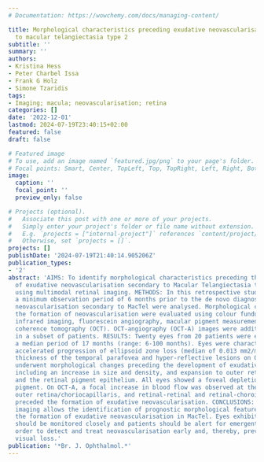```yaml
---
# Documentation: https://wowchemy.com/docs/managing-content/

title: Morphological characteristics preceding exudative neovascularisation secondary
  to macular telangiectasia type 2
subtitle: ''
summary: ''
authors:
- Kristina Hess
- Peter Charbel Issa
- Frank G Holz
- Simone Tzaridis
tags:
- Imaging; macula; neovascularisation; retina
categories: []
date: '2022-12-01'
lastmod: 2024-07-19T23:40:15+02:00
featured: false
draft: false

# Featured image
# To use, add an image named `featured.jpg/png` to your page's folder.
# Focal points: Smart, Center, TopLeft, Top, TopRight, Left, Right, BottomLeft, Bottom, BottomRight.
image:
  caption: ''
  focal_point: ''
  preview_only: false

# Projects (optional).
#   Associate this post with one or more of your projects.
#   Simply enter your project's folder or file name without extension.
#   E.g. `projects = ["internal-project"]` references `content/project/deep-learning/index.md`.
#   Otherwise, set `projects = []`.
projects: []
publishDate: '2024-07-19T21:40:14.905206Z'
publication_types:
- '2'
abstract: 'AIMS: To identify morphological characteristics preceding the development
  of exudative neovascularisation secondary to Macular Telangiectasia type 2 (MacTel)
  using multimodal retinal imaging. METHODS: In this retrospective study, eyes with
  a minimum observation period of 6 months prior to the de novo diagnosis of an exudative
  neovascularisation secondary to MacTel were analysed. Morphological changes preceding
  the formation of neovascularisation were evaluated using colour fundus photography,
  infrared imaging, fluorescein angiography, macular pigment measurement and optical
  coherence tomography (OCT). OCT-angiography (OCT-A) images were additionally available
  in a subset of patients. RESULTS: Twenty eyes from 20 patients were examined over
  a median period of 17 months (range: 6-100 months). Eyes were characterised by an
  accelerated progression of ellipsoid zone loss (median of 0.013 mm2/month), increased
  thickness of the temporal parafovea and hyper-reflective lesions on OCT. The latter
  underwent morphological changes preceding the development of exudative neovascularisation,
  including an increase in size and density, and expansion to outer retinal layers
  and the retinal pigment epithelium. All eyes showed a foveal depletion of macular
  pigment. On OCT-A, a focal increase in blood flow was observed at the level of the
  outer retina/choriocapillaris, and retinal-retinal and retinal-choroidal anastomoses
  preceded the formation of exudative neovascularisation. CONCLUSIONS: Multimodal
  imaging allows the identification of prognostic morphological features preceding
  the formation of exudative neovascularisation in MacTel. Eyes exhibiting these characteristics
  should be monitored closely and patients should be alert for emergent symptoms in
  order to detect and treat neovascularisation early and, thereby, prevent irreversible
  visual loss.'
publication: '*Br. J. Ophthalmol.*'
---
```

